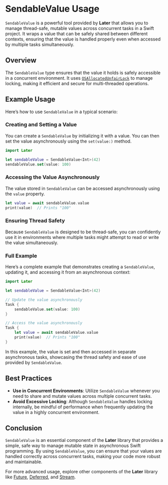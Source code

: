 
# SendableValue Usage

`SendableValue` is a powerful tool provided by **Later** that allows you to manage thread-safe, mutable values across concurrent tasks in a Swift project. It wraps a value that can be safely shared between different contexts, ensuring that the value is handled properly even when accessed by multiple tasks simultaneously.

## Overview

The `SendableValue` type ensures that the value it holds is safely accessible in a concurrent environment. It uses [`OSAllocatedUnfairLock`](https://developer.apple.com/documentation/os/osallocatedunfairlock) to manage locking, making it efficient and secure for multi-threaded operations.

## Example Usage

Here’s how to use `SendableValue` in a typical scenario:

### Creating and Setting a Value

You can create a `SendableValue` by initializing it with a value. You can then set the value asynchronously using the `set(value:)` method.

```swift
import Later

let sendableValue = SendableValue<Int>(42)
sendableValue.set(value: 100)
```

### Accessing the Value Asynchronously

The value stored in `SendableValue` can be accessed asynchronously using the `value` property.

```swift
let value = await sendableValue.value
print(value)  // Prints "100"
```

### Ensuring Thread Safety

Because `SendableValue` is designed to be thread-safe, you can confidently use it in environments where multiple tasks might attempt to read or write the value simultaneously.

### Full Example

Here’s a complete example that demonstrates creating a `SendableValue`, updating it, and accessing it from an asynchronous context:

```swift
import Later

let sendableValue = SendableValue<Int>(42)

// Update the value asynchronously
Task {
    sendableValue.set(value: 100)
}

// Access the value asynchronously
Task {
    let value = await sendableValue.value
    print(value)  // Prints "100"
}
```

In this example, the value is set and then accessed in separate asynchronous tasks, showcasing the thread safety and ease of use provided by `SendableValue`.

## Best Practices

- **Use in Concurrent Environments**: Utilize `SendableValue` whenever you need to share and mutate values across multiple concurrent tasks.
- **Avoid Excessive Locking**: Although `SendableValue` handles locking internally, be mindful of performance when frequently updating the value in a highly concurrent environment.

## Conclusion

`SendableValue` is an essential component of the **Later** library that provides a simple, safe way to manage mutable state in asynchronous Swift programming. By using `SendableValue`, you can ensure that your values are handled correctly across concurrent tasks, making your code more robust and maintainable.

For more advanced usage, explore other components of the **Later** library like [Future](usage-future.md), [Deferred](usage-deferred.md), and [Stream](usage-stream.md).

